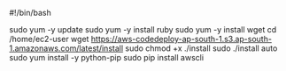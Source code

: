 #!/bin/bash

sudo yum -y update sudo yum -y install ruby sudo yum -y install wget cd /home/ec2-user wget https://aws-codedeploy-ap-south-1.s3.ap-south-1.amazonaws.com/latest/install sudo chmod +x ./install sudo ./install auto sudo yum install -y python-pip sudo pip install awscli
